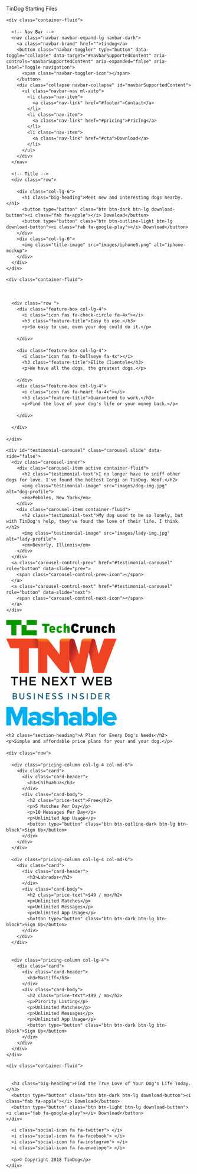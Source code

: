 TinDog Starting Files

<!DOCTYPE html>
<html>

<head>
  <meta charset="utf-8">
  <title>TinDog</title>
  <!-- google fonts -->
  <!-- ubuntu fonts -->
  <link href="https://fonts.googleapis.com/css2?family=Ubuntu:ital,wght@0,300;0,400;0,500;0,700;1,300;1,400;1,500;1,700&display=swap" rel="stylesheet">
  <!-- Montserrat -->
  <link href="https://fonts.googleapis.com/css2?family=Montserrat:ital,wght@0,100;0,200;0,300;0,400;0,500;0,600;0,700;0,800;0,900;1,100;1,200;1,300;1,400;1,500;1,600;1,700;1,800;1,900&display=swap" rel="stylesheet">

  <!-- bootstrap links -->
  <link rel="stylesheet" href="https://cdn.jsdelivr.net/npm/bootstrap@4.5.3/dist/css/bootstrap.min.css" integrity="sha384-TX8t27EcRE3e/ihU7zmQxVncDAy5uIKz4rEkgIXeMed4M0jlfIDPvg6uqKI2xXr2" crossorigin="anonymous">
  <link rel="stylesheet" href="css/styles.css">

  <!-- fontawesome -->
  <script src="https://kit.fontawesome.com/5580bdfaa4.js" crossorigin="anonymous"></script>

  <!-- Bootstrap scripts -->
  <script src="https://code.jquery.com/jquery-3.5.1.slim.min.js" integrity="sha384-DfXdz2htPH0lsSSs5nCTpuj/zy4C+OGpamoFVy38MVBnE+IbbVYUew+OrCXaRkfj" crossorigin="anonymous"></script>
  <script src="https://cdn.jsdelivr.net/npm/bootstrap@4.5.3/dist/js/bootstrap.bundle.min.js" integrity="sha384-ho+j7jyWK8fNQe+A12Hb8AhRq26LrZ/JpcUGGOn+Y7RsweNrtN/tE3MoK7ZeZDyx" crossorigin="anonymous"></script>
</head>

<body>

  <section class="colored-section" id="title">

    <div class="container-fluid">

      <!-- Nav Bar -->
      <nav class="navbar navbar-expand-lg navbar-dark">
        <a class="navbar-brand" href="">tindog</a>
        <button class="navbar-toggler" type="button" data-toggle="collapse" data-target="#navbarSupportedContent" aria-controls="navbarSupportedContent" aria-expanded="false" aria-label="Toggle navigation">
          <span class="navbar-toggler-icon"></span>
        </button>
        <div class="collapse navbar-collapse" id="navbarSupportedContent">
          <ul class="navbar-nav ml-auto">
            <li class="nav-item">
              <a class="nav-link" href="#footer">Contact</a>
            </li>
            <li class="nav-item">
              <a class="nav-link" href="#pricing">Pricing</a>
            </li>
            <li class="nav-item">
              <a class="nav-link" href="#cta">Download</a>
            </li>
          </ul>
        </div>
      </nav>

      <!-- Title -->
      <div class="row">

        <div class="col-lg-6">
          <h1 class="big-heading">Meet new and interesting dogs nearby.</h1>
          <button type="button" class="btn btn-dark btn-lg download-button"><i class="fab fa-apple"></i> Download</button>
          <button type="button" class="btn btn-outline-light btn-lg download-button"><i class="fab fa-google-play"></i> Download</button>
        </div>
        <div class="col-lg-6">
          <img class="title-image" src="images/iphone6.png" alt="iphone-mockup">
        </div>
      </div>
    </div>
  </section>


  <!-- Features -->

  <section class="white-section" id="features">

    <div class="container-fluid">



      <div class="row ">
        <div class="feature-box col-lg-4">
          <i class="icon fas fa-check-circle fa-4x"></i>
          <h3 class="feature-title">Easy to use.</h3>
          <p>So easy to use, even your dog could do it.</p>

        </div>

        <div class="feature-box col-lg-4">
          <i class="icon fas fa-bullseye fa-4x"></i>
          <h3 class="feature-title">Elite Clientele</h3>
          <p>We have all the dogs, the greatest dogs.</p>

        </div>
        <div class="feature-box col-lg-4">
          <i class="icon fas fa-heart fa-4x"></i>
          <h3 class="feature-title">Guaranteed to work.</h3>
          <p>Find the love of your dog's life or your money back.</p>

        </div>

      </div>

    </div>

  </section>


  <!-- Testimonials -->

  <section class="colored-section" id="testimonials">

    <div id="testimonial-carousel" class="carousel slide" data-ride="false">
      <div class="carousel-inner">
        <div class="carousel-item active container-fluid">
          <h2 class="testimonial-text">I no longer have to sniff other dogs for love. I've found the hottest Corgi on TinDog. Woof.</h2>
          <img class="testimonial-image" src="images/dog-img.jpg" alt="dog-profile">
          <em>Pebbles, New York</em>
        </div>
        <div class="carousel-item container-fluid">
          <h2 class="testimonial-text">My dog used to be so lonely, but with TinDog's help, they've found the love of their life. I think.</h2>
          <img class="testimonial-image" src="images/lady-img.jpg" alt="lady-profile">
          <em>Beverly, Illinois</em>
        </div>
      </div>
      <a class="carousel-control-prev" href="#testimonial-carousel" role="button" data-slide="prev">
        <span class="carousel-control-prev-icon"></span>
      </a>
      <a class="carousel-control-next" href="#testimonial-carousel" role="button" data-slide="next">
        <span class="carousel-control-next-icon"></span>
      </a>
    </div>

  </section>


  <!-- Press -->

  <section id="press">
    <img class="press-logo" src="images/techcrunch.png" alt="tc-logo">
    <img class="press-logo" src="images/tnw.png" alt="tnw-logo">
    <img class="press-logo" src="images/bizinsider.png" alt="biz-insider-logo">
    <img class="press-logo" src="images/mashable.png" alt="mashable-logo">

  </section>


  <!-- Pricing -->

  <section class="white-section" id="pricing">

    <h2 class="section-heading">A Plan for Every Dog's Needs</h2>
    <p>Simple and affordable price plans for your and your dog.</p>

    <div class="row">

      <div class="pricing-column col-lg-4 col-md-6">
        <div class="card">
          <div class="card-header">
            <h3>Chihuahua</h3>
          </div>
          <div class="card-body">
            <h2 class="price-text">Free</h2>
            <p>5 Matches Per Day</p>
            <p>10 Messages Per Day</p>
            <p>Unlimited App Usage</p>
            <button type="button" class="btn btn-outline-dark btn-lg btn-block">Sign Up</button>
          </div>
        </div>
      </div>

      <div class="pricing-column col-lg-4 col-md-6">
        <div class="card">
          <div class="card-header">
            <h3>Labrador</h3>
          </div>
          <div class="card-body">
            <h2 class="price-text">$49 / mo</h2>
            <p>Unlimited Matches</p>
            <p>Unlimited Messages</p>
            <p>Unlimited App Usage</p>
            <button type="button" class="btn btn-dark btn-lg btn-block">Sign Up</button>
          </div>
        </div>
      </div>


      <div class="pricing-column col-lg-4">
        <div class="card">
          <div class="card-header">
            <h3>Mastiff</h3>
          </div>
          <div class="card-body">
            <h2 class="price-text">$99 / mo</h2>
            <p>Pirority Listing</p>
            <p>Unlimited Matches</p>
            <p>Unlimited Messages</p>
            <p>Unlimited App Usage</p>
            <button type="button" class="btn btn-dark btn-lg btn-block">Sign Up</button>
          </div>
        </div>
      </div>
    </div>


  </section>


  <!-- Call to Action -->

  <section class="colored-section" id="cta">

    <div class="container-fluid">


      <h3 class="big-heading">Find the True Love of Your Dog's Life Today.</h3>
      <button type="button" class="btn btn-dark btn-lg download-button"><i class="fab fa-apple"></i> Download</button>
      <button type="button" class="btn btn-light btn-lg download-button"><i class="fab fa-google-play"></i> Download</button>
    </div>
  </section>


  <!-- Footer -->

  <footer class="white-section" id="footer">
    <div class="container-fluid">

      <i class="social-icon fa fa-twitter"> </i>
      <i class="social-icon fa fa-facebook"> </i>
      <i class="social-icon fa fa-instagram"> </i>
      <i class="social-icon fa fa-envelope"> </i>

      <p>© Copyright 2018 TinDog</p>
    </div>
  </footer>


</body>

</html>
